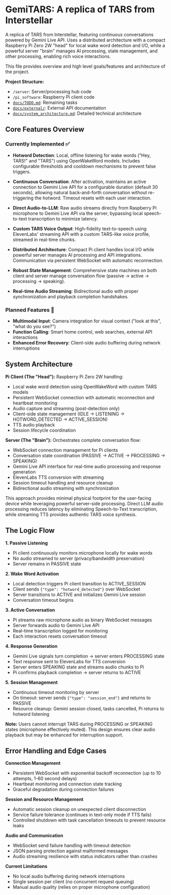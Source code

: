 # GemiTARS: A replica of TARS from Interstellar

A replica of TARS from Interstellar, featuring continuous conversations powered by Gemini Live API. Uses a distributed architecture with a compact Raspberry Pi Zero 2W "head" for local wake word detection and I/O, while a powerful server "brain" manages AI processing, state management, and other processing, enabling rich voice interactions.

This file provides overview and high level goals/features and architecture of the project.

**Project Structure:**
- `/server`: Server/processing hub code
- `/pi_software`: Raspberry Pi client code  
- [`docs/TODO.md`](docs/TODO.md): Remaining tasks
- [`docs/external/`](docs/external_docs/): External API documentation
- [`docs/system_architecture.md`](docs/system_architecture.md): Detailed technical architecture

## Core Features Overview

### Currently Implemented ✅

- **Hotword Detection**: Local, offline listening for wake words ("Hey, TARS!" and "TARS") using OpenWakeWord models. Includes configurable thresholds and cooldown mechanisms to prevent false triggers.

- **Continuous Conversation**: After activation, maintains an active connection to Gemini Live API for a configurable duration (default 30 seconds), allowing natural back-and-forth conversation without re-triggering the hotword. Timeout resets with each user interaction.

- **Direct Audio-to-LLM**: Raw audio streams directly from Raspberry Pi microphone to Gemini Live API via the server, bypassing local speech-to-text transcription to minimize latency.

- **Custom TARS Voice Output**: High-fidelity text-to-speech using ElevenLabs' streaming API with a custom TARS-like voice profile, streamed in real-time chunks.

- **Distributed Architecture**: Compact Pi client handles local I/O while powerful server manages AI processing and API integrations. Communication via persistent WebSocket with automatic reconnection.

- **Robust State Management**: Comprehensive state machines on both client and server manage conversation flow (passive → active → processing → speaking).

- **Real-time Audio Streaming**: Bidirectional audio with proper synchronization and playback completion handshakes.

### Planned Features 🔮

- **Multimodal Input**: Camera integration for visual context ("look at this", "what do you see?")
- **Function Calling**: Smart home control, web searches, external API interactions
- **Enhanced Error Recovery**: Client-side audio buffering during network interruptions

## System Architecture

**Pi Client (The "Head"):** Raspberry Pi Zero 2W handling:
- Local wake word detection using OpenWakeWord with custom TARS models
- Persistent WebSocket connection with automatic reconnection and heartbeat monitoring  
- Audio capture and streaming (post-detection only)
- Client-side state management (IDLE → LISTENING → HOTWORD_DETECTED → ACTIVE_SESSION)
- TTS audio playback
- Session lifecycle coordination

**Server (The "Brain"):** Orchestrates complete conversation flow:
- WebSocket connection management for Pi clients
- Conversation state coordination (PASSIVE → ACTIVE → PROCESSING → SPEAKING)
- Gemini Live API interface for real-time audio processing and response generation
- ElevenLabs TTS conversion with streaming
- Session timeout handling and resource cleanup
- Bidirectional audio streaming with synchronization

This approach provides minimal physical footprint for the user-facing device while leveraging powerful server-side processing. Direct LLM audio processing reduces latency by eliminating Speech-to-Text transcription, while streaming TTS provides authentic TARS voice synthesis.

## The Logic Flow

**1. Passive Listening**
- Pi client continuously monitors microphone locally for wake words
- No audio streamed to server (privacy/bandwidth preservation)
- Server remains in PASSIVE state

**2. Wake Word Activation**  
- Local detection triggers Pi client transition to ACTIVE_SESSION
- Client sends `{"type": "hotword_detected"}` over WebSocket
- Server transitions to ACTIVE and initializes Gemini Live session
- Conversation timeout begins

**3. Active Conversation**
- Pi streams raw microphone audio as binary WebSocket messages
- Server forwards audio to Gemini Live API
- Real-time transcription logged for monitoring
- Each interaction resets conversation timeout

**4. Response Generation**
- Gemini Live signals turn completion → server enters PROCESSING state
- Text response sent to ElevenLabs for TTS conversion
- Server enters SPEAKING state and streams audio chunks to Pi
- Pi confirms playback completion → server returns to ACTIVE

**5. Session Management**
- Continuous timeout monitoring by server
- On timeout: server sends `{"type": "session_end"}` and returns to PASSIVE
- Resource cleanup: Gemini session closed, tasks cancelled, Pi returns to hotword listening

**Note:** Users cannot interrupt TARS during PROCESSING or SPEAKING states (microphone effectively muted). This design ensures clear audio playback but may be enhanced for interruption support.

## Error Handling and Edge Cases

**Connection Management**
- Persistent WebSocket with exponential backoff reconnection (up to 10 attempts, 1-60 second delays)
- Heartbeat monitoring and connection state tracking
- Graceful degradation during connection failures

**Session and Resource Management**  
- Automatic session cleanup on unexpected client disconnection
- Service failure tolerance (continues in text-only mode if TTS fails)
- Controlled shutdown with task cancellation timeouts to prevent resource leaks

**Audio and Communication**
- WebSocket send failure handling with timeout detection
- JSON parsing protection against malformed messages  
- Audio streaming resilience with status indicators rather than crashes

**Current Limitations**
- No local audio buffering during network interruptions
- Single session per client (no concurrent request queuing)
- Manual audio quality (relies on proper microphone configuration)
